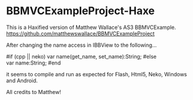 BBMVCExampleProject-Haxe
========================

This is a Haxified version of Matthew Wallace's AS3 BBMVCExample.
https://github.com/matthewswallace/BBMVCExampleProject

After changing the name access in IBBView to the following...

  #if (cpp || neko)
		var name(get_name, set_name):String;
	#else	
		var name:String;
	#end

it seems to compile and run as expected for Flash, Html5, Neko, Windows and Android.

All credits to Matthew!

